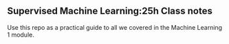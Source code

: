 ## Supervised Machine Learning:25h Class notes
Use this repo as a practical guide to all we covered in the Machine Learning 1 module.
